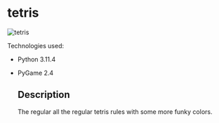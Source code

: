 # tetris

![tetris](https://github.com/Garth-brick/tetris/assets/92771830/f2daa210-a660-4128-838d-9c2047f415bc)

Technologies used:
- Python 3.11.4
- PyGame 2.4

  ## Description

  The regular all the regular tetris rules with some more funky colors.
